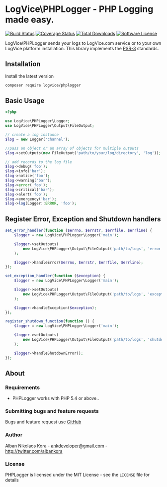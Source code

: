 # LogVice\PHPLogger - PHP Logging made easy.

[![Build Status](https://img.shields.io/travis/logvice/phplogger.svg)](https://travis-ci.org/logvice/phplogger)
[![Coverage Status](https://coveralls.io/repos/logvice/phplogger/badge.svg?branch=master&service=github)](https://coveralls.io/github/logvice/phplogger?branch=master)
[![Total Downloads](https://img.shields.io/packagist/dt/logvice/phplogger.svg?style=flat-square)](https://packagist.org/packages/logvice/phplogger)
[![Software License](https://img.shields.io/badge/license-MIT-brightgreen.svg?style=flat-square)](LICENSE)

LogVice\PHPLogger sends your logs to LogVice.com service or to your own LogVice platform installation. This library implements the [PSR-3](https://github.com/php-fig/fig-standards/blob/master/accepted/PSR-3-logger-interface.md) standards.

## Installation

Install the latest version

```bash
composer require logvice/phplogger
```

## Basic Usage

```php
<?php

use LogVice\PHPLogger\Logger;
use LogVice\PHPLogger\Output\FileOutput;

// create a log instance
$log = new Logger('channel');

//pass an object or an array of objects for multiple outputs
$log->setOutputs(new FileOutput('path/to/your/log/directory', 'log'));

// add records to the log file
$log->debug('foo');
$log->info('bar');
$log->notice('foo');
$log->warning('bar');
$log->error('foo');
$log->critical('bar');
$log->alert('foo');
$log->emergency('bar');
$log->log(Logger::ERROR, 'foo');
```

## Register Error, Exception and Shutdown handlers

```php
set_error_handler(function ($errno, $errstr, $errfile, $errline) {
    $logger = new LogVice\PHPLogger\Logger('main');

    $logger->setOutputs(
        new LogVice\PHPLogger\Output\FileOutput('path/to/logs', 'error', true)
    );

    $logger->handleError($errno, $errstr, $errfile, $errline);
});

set_exception_handler(function ($exception) {
    $logger = new LogVice\PHPLogger\Logger('main');

    $logger->setOutputs(
        new LogVice\PHPLogger\Output\FileOutput('path/to/logs', 'exception', true)
    );

    $logger->handleException($exception);
});

register_shutdown_function(function () {
    $logger = new LogVice\PHPLogger\Logger('main');

    $logger->setOutputs(
        new LogVice\PHPLogger\Output\FileOutput('path/to/logs', 'shutdown', true)
    );

    $logger->handleShutdownError();
});
```

## About

### Requirements

- PHPLogger works with PHP 5.4 or above..

### Submitting bugs and feature requests

Bugs and feature request use [GitHub](https://github.com/logvice/phplogger/issues)

### Author

Alban Nikolaos Kora - <ankdeveloper@gmail.com> - <http://twitter.com/albankora>

### License

PHPLogger is licensed under the MIT License - see the `LICENSE` file for details